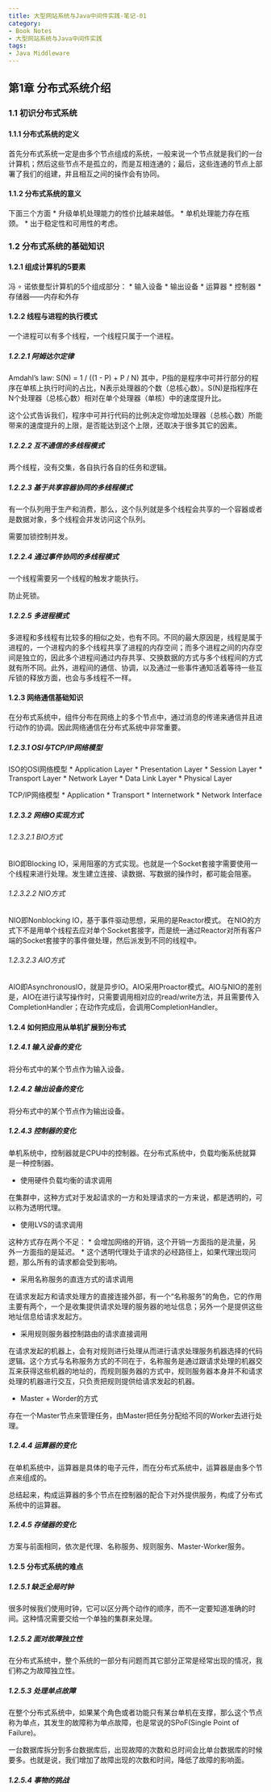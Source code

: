 ```yaml
---
title: 大型网站系统与Java中间件实践-笔记-01
category: 
- Book Notes
- 大型网站系统与Java中间件实践
tags:
- Java Middleware
---
```


## 第1章 分布式系统介绍

### 1.1 初识分布式系统

#### 1.1.1 分布式系统的定义

首先分布式系统一定是由多个节点组成的系统，一般来说一个节点就是我们的一台计算机；然后这些节点不是孤立的，而是互相连通的；最后，这些连通的节点上部署了我们的组建，并且相互之间的操作会有协同。

#### 1.1.2 分布式系统的意义

下面三个方面
	* 升级单机处理能力的性价比越来越低。
	* 单机处理能力存在瓶颈。
	* 出于稳定性和可用性的考虑。

### 1.2 分布式系统的基础知识

#### 1.2.1 组成计算机的5要素

冯 ∘ 诺依曼型计算机的5个组成部分：
	* 输入设备
	* 输出设备
	* 运算器
	* 控制器
	* 存储器——内存和外存

#### 1.2.2 线程与进程的执行模式

一个进程可以有多个线程，一个线程只属于一个进程。

<!-- more -->

##### 1.2.2.1 阿姆达尔定律	

Amdahl’s law:
 			S(N) = 1 / ((1 - P) + P / N)
其中，P指的是程序中可并行部分的程序在单核上执行时间的占比，N表示处理器的个数（总核心数）。S(N)是指程序在N个处理器（总核心数）相对在单个处理器（单核）中的速度提升比。

这个公式告诉我们，程序中可并行代码的比例决定你增加处理器（总核心数）所能带来的速度提升的上限，是否能达到这个上限，还取决于很多其它的因素。

##### 1.2.2.2 互不通信的多线程模式

两个线程，没有交集，各自执行各自的任务和逻辑。

##### 1.2.2.3 基于共享容器协同的多线程模式

有一个队列用于生产和消费，那么，这个队列就是多个线程会共享的一个容器或者是数据对象，多个线程会并发访问这个队列。

需要加锁控制并发。

##### 1.2.2.4 通过事件协同的多线程模式

一个线程需要另一个线程的触发才能执行。

防止死锁。

##### 1.2.2.5 多进程模式

多进程和多线程有比较多的相似之处，也有不同。不同的最大原因是，线程是属于进程的，一个进程内的多个线程共享了进程的内存空间；而多个进程之间的内存空间是独立的，因此多个进程间通过内存共享、交换数据的方式与多个线程间的方式就有所不同。此外，进程间的通信、协调，以及通过一些事件通知活着等待一些互斥锁的释放方面，也会与多线程不一样。

#### 1.2.3 网络通信基础知识

在分布式系统中，组件分布在网络上的多个节点中，通过消息的传递来通信并且进行动作的协调。因此网络通信在分布式系统中非常重要。

##### 1.2.3.1 OSI与TCP/IP网络模型

ISO的OSI网络模型
	* Application Layer
	* Presentation Layer
	* Session Layer
	* Transport Layer
	* Network Layer
	* Data Link Layer
	* Physical Layer

TCP/IP网络模型
	* Application
	* Transport
	* Internetwork
	* Network Interface

##### 1.2.3.2 网络IO实现方式

###### 1.2.3.2.1 BIO方式

BIO即Blocking IO，采用阻塞的方式实现。也就是一个Socket套接字需要使用一个线程来进行处理。发生建立连接、读数据、写数据的操作时，都可能会阻塞。 

###### 1.2.3.2.2 NIO方式

NIO即Nonblocking IO，基于事件驱动思想，采用的是Reactor模式。
在NIO的方式下不是用单个线程去应对单个Socket套接字，而是统一通过Reactor对所有客户端的Socket套接字的事件做处理，然后派发到不同的线程中。

###### 1.2.3.2.3 AIO方式

AIO即AsynchronousIO，就是异步IO。AIO采用Proactor模式。AIO与NIO的差别是，AIO在进行读写操作时，只需要调用相对应的read/write方法，并且需要传入CompletionHandler；在动作完成后，会调用CompletionHandler。

#### 1.2.4 如何把应用从单机扩展到分布式

##### 1.2.4.1 输入设备的变化

将分布式中的某个节点作为输入设备。

##### 1.2.4.2 输出设备的变化

将分布式中的某个节点作为输出设备。

##### 1.2.4.3 控制器的变化

单机系统中，控制器就是CPU中的控制器。在分布式系统中，负载均衡系统就算是一种控制器。

* 使用硬件负载均衡的请求调用

在集群中，这种方式对于发起请求的一方和处理请求的一方来说，都是透明的，可以称为透明代理。

* 使用LVS的请求调用

这种方式存在两个不足：
	* 会增加网络的开销，这个开销一方面指的是流量，另外一方面指的是延迟。
	* 这个透明代理处于请求的必经路径上，如果代理出现问题，那么所有的请求都会受到影响。

* 采用名称服务的直连方式的请求调用	

在请求发起方和请求处理方的直接连接外部，有一个“名称服务”的角色，它的作用主要有两个，一个是收集提供请求处理的服务器的地址信息；另外一个是提供这些地址信息给请求发起方。

* 采用规则服务器控制路由的请求直接调用

在请求发起的机器上，会有对规则进行处理从而进行请求处理服务机器选择的代码逻辑。这个方式与名称服务方式的不同在于，名称服务是通过跟请求处理的机器交互来获得这些机器的地址的，而规则服务器的方式中，规则服务器本身并不和请求处理的机器进行交互，只负责把规则提供给请求发起的机器。

* Master + Worder的方式

存在一个Master节点来管理任务，由Master把任务分配给不同的Worker去进行处理。

##### 1.2.4.4 运算器的变化

在单机系统中，运算器是具体的电子元件，而在分布式系统中，运算器是由多个节点来组成的。

总结起来，构成运算器的多个节点在控制器的配合下对外提供服务，构成了分布式系统中的运算器。

##### 1.2.4.5 存储器的变化

方案与前面相同，依次是代理、名称服务、规则服务、Master-Worker服务。

#### 1.2.5 分布式系统的难点

##### 1.2.5.1 缺乏全局时钟

很多时候我们使用时钟，它可以区分两个动作的顺序，而不一定要知道准确的时间。这种情况需要交给一个单独的集群来处理。

##### 1.2.5.2 面对故障独立性
	
在分布式系统中，整个系统的一部分有问题而其它部分正常是经常出现的情况，我们称之为故障独立性。

##### 1.2.5.3 处理单点故障

在整个分布式系统中，如果某个角色或者功能只有某台单机在支撑，那么这个节点称为单点，其发生的故障称为单点故障，也是常说的SPoF(Single Point of Failure)。

一台数据库拆分到多台数据库后，出现故障的次数和总时间会比单台数据库的时候要多。也就是说，我们增加了故障出现的次数和时间，降低了故障的影响面。

##### 1.2.5.4 事物的挑战
	


